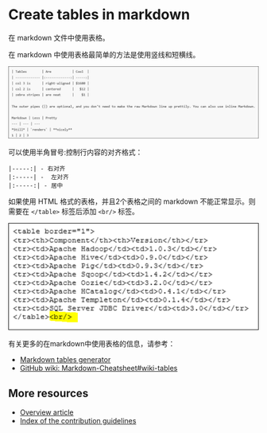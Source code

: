 # Create tables in markdown

在 markdown 文件中使用表格。

在 markdown 中使用表格最简单的方法是使用竖线和短横线。

 ![Markdown 中的表格语法。][1]

可以使用半角冒号:控制行内容的对齐格式：

    |-----:| - 右对齐
    |:-----| -  左对齐
    |:-----:| - 居中

如果使用 HTML 格式的表格，并且2个表格之间的 markdown 不能正常显示。则需要在 `</table>` 标签后添加 `<br/>` 标签。

![Markdown 中使用 TABLE 标签][2]

有关更多的在markdown中使用表格的信息，请参考：

- [Markdown tables generator][Markdown tables generator]
- [GitHub wiki: Markdown-Cheatsheet#wiki-tables][GitHub wiki: Markdown-Cheatsheet#wiki-tables]

## More resources

- [Overview article](./../README.md)
- [Index of the contribution guidelines](./contribution-guidelines-index.md)

<!-- Links -->
[Markdown tables generator]: http://www.tablesgenerator.com/markdown_tables
[GitHub wiki: Markdown-Cheatsheet#wiki-tables]: https://github.com/adam-p/markdown-here/wiki/Markdown-Cheatsheet#wiki-tables

<!-- Images -->
[1]: ./media/create-tables-markdown/table-markdown.png
[2]: ./media/create-tables-markdown/break-tables.png